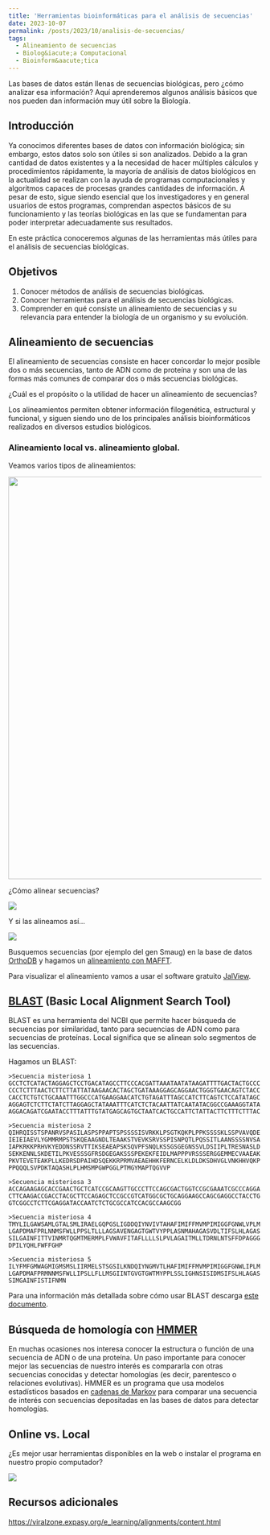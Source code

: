 ```yaml
---
title: 'Herramientas bioinformáticas para el análisis de secuencias'
date: 2023-10-07
permalink: /posts/2023/10/analisis-de-secuencias/
tags:
  - Alineamiento de secuencias
  - Biolog&iacute;a Computacional
  - Bioinform&aacute;tica
---
```


Las bases de datos están llenas de secuencias biológicas, pero ¿cómo
analizar esa información? Aquí aprenderemos algunos análisis básicos que nos
pueden dan información muy útil sobre la Biología.

## Introducción

Ya conocimos diferentes bases de datos con información biológica; sin
embargo, estos datos solo son útiles si son analizados. Debido a la gran
cantidad de datos existentes y a la necesidad de hacer múltiples cálculos y
procedimientos rápidamente, la mayoría de análisis de datos biológicos en la
actualidad se realizan con la ayuda de programas computacionales y
algoritmos capaces de procesas grandes cantidades de información. A pesar de
esto, sigue siendo esencial que los investigadores y en general usuarios de
estos programas, comprendan aspectos básicos de su funcionamiento y las
teorías biológicas en las que se fundamentan para poder interpretar
adecuadamente sus resultados.

En este práctica conoceremos algunas de las herramientas más útiles para el 
análisis de secuencias biológicas.

## Objetivos

1. Conocer métodos de análisis de secuencias biológicas.
2. Conocer herramientas para el análisis de secuencias biológicas.
3. Comprender en qué consiste un alineamiento de secuencias y su relevancia
   para entender la biología de un organismo y su evolución.

## Alineamiento de secuencias

El alineamiento de secuencias consiste en hacer concordar lo mejor posible
dos o más secuencias, tanto de ADN como de proteína y son una de las formas 
más comunes de comparar dos o más secuencias biológicas.

¿Cuál es el propósito o la utilidad de hacer un alineamiento de secuencias?

Los alineamientos permiten obtener información filogenética, estructural y
funcional, y siguen siendo uno de los principales análisis bioinformáticos 
realizados en diversos estudios biológicos.

### Alineamiento local vs. alineamiento global.

Veamos varios tipos de alineamientos:

<img src="https://2.bp.blogspot.com/-Wn08q25ELNI/VzRNSOlv1vI/AAAAAAAADrQ/vcBmnN-Sgo88WwtteTIXiNjgCW9w8U_TwCLcB/s1600/Pair%2Bwise%2Balignment%2Bvs%2Bmultiple%2Bsequence%2Balignment.jpg" width="800px">

¿Cómo alinear secuencias?

![](https://www.genome.gov/sites/default/files/genome-old/images/EdKit/bio3c_large.gif)

Y si las alineamos así...

![](https://www.genome.gov/sites/default/files/genome-old/images/EdKit/bio3d_large.gif)

Busquemos secuencias (por ejemplo del gen Smaug) en la base de datos
[OrthoDB](https://www.orthodb.org/?) y hagamos un
[alineamiento con MAFFT](https://www.ebi.ac.uk/Tools/msa/mafft/).

Para visualizar el alineamiento vamos a usar el software gratuito
[JalView](https://www.jalview.org/).

## [BLAST](https://blast.ncbi.nlm.nih.gov/Blast.cgi) (Basic Local Alignment Search Tool)

BLAST es una herramienta del NCBI que permite hacer búsqueda de secuencias
por similaridad, tanto para secuencias de ADN como para secuencias de
proteínas. Local significa que se alinean solo segmentos de las secuencias.

Hagamos un BLAST:

```
>Secuencia misteriosa 1
GCCTCTCATACTAGGAGCTCCTGACATAGCCTTCCCACGATTAAATAATATAAGATTTTGACTACTGCCC
CCCTCTTTAACTCTTCTTATTATAAGAACACTAGCTGATAAAGGAGCAGGAACTGGGTGAACAGTCTACC
CACCTCTGTCTGCAAATTTGGCCCATGAAGGAACATCTGTAGATTTAGCCATCTTCAGTCTCCATATAGC
AGGAGTCTCTTCTATCTTAGGAGCTATAAATTTCATCTCTACAATTATCAATATACGGCCGAAAGGTATA
AGGACAGATCGAATACCTTTATTTGTATGAGCAGTGCTAATCACTGCCATTCTATTACTTCTTTCTTTAC
```

```
>Secuencia misteriosa 2
QIHRQISSTSPANRVSPASILASPSPPAPTSPSSSSISVRKKLPSGTKQKPLPPKSSSSKLSSPVAVQDE
IEIEIAEVLYGMMRMPSTSKQEAAGNDLTEAAKSTVEVKSRVSSPISNPQTLPQSSITLAANSSSSNVSA
IAPKRKKPRHVKYEDDNSSRVTTIKSEAEAPSKSQVPFSNQLKSSGSGEGNSSVLDSIIPLTRESNASLD
SEKKENNLSKDETILPKVESSSGFRSDGEGAKSSSPEKEKFEIDLMAPPPVRSSSERGGEMMECVAAEAK
PKVTEVETEAKPLLKEDRSDPAIHDSQEKKRPRMVAEAEHHKFERNCELKLDLDKSDHVGLVNKHHVQKP
PPQQQLSVPDKTAQASHLPLHMSMPGWPGGLPTMGYMAPTQGVVP
```

```
>Secuencia misteriosa 3
ACCAGAAGAGCACCGAACTGCTCATCCGCAAGTTGCCCTTCCAGCGACTGGTCCGCGAAATCGCCCAGGA
CTTCAAGACCGACCTACGCTTCCAGAGCTCCGCCGTCATGGCGCTGCAGGAAGCCAGCGAGGCCTACCTG
GTCGGCCTCTTCGAGGATACCAATCTCTGCGCCATCCACGCCAAGCGG
```

```
>Secuencia misteriosa 4
TMYLILGAWSAMLGTALSMLIRAELGQPGSLIGDDQIYNVIVTAHAFIMIFFMVMPIMIGGFGNWLVPLM
LGAPDMAFPRLNNMSFWLLPPSLTLLLAGSAVENGAGTGWTVYPPLASNMAHAGASVDLTIFSLHLAGAS
SILGAINFITTVINMRTQGMTMERMPLFVWAVFITAFLLLLSLPVLAGAITMLLTDRNLNTSFFDPAGGG
DPILYQHLFWFFGHP
```

```
>Secuencia misteriosa 5
ILYFMFGMWAGMIGMSMSLIIRMELSTSGSILKNDQIYNGMVTLHAFIMIFFMVMPIMIGGFGNWLIPLM
LGAPDMAFPRMNNMSFWLLIPSLLFLLMSGIINTGVGTGWTMYPPLSSLIGHNSISIDMSIFSLHLAGAS
SIMGAINFISTIFNMN
```

Para una información más detallada sobre cómo usar BLAST descarga [este 
documento](https://blast.ncbi.nlm.nih.gov/Blast.cgi?CMD=Web&PAGE_TYPE=BlastDocs&DOC_TYPE=ProgSelectionGuide).

## Búsqueda de homología con [HMMER](http://hmmer.org/)

En muchas ocasiones nos interesa conocer la estructura o función de una
secuencia de ADN o de una proteína. Un paso importante para conocer mejor
las secuencias de nuestro interés es compararla con otras secuencias
conocidas y detectar homologías (es decir, parentesco o relaciones
evolutivas). HMMER es un programa que usa modelos estadísticos basados en
[cadenas de Markov](https://www.nature.com/articles/nbt1004-1315) para
comparar una secuencia de interés con secuencias depositadas en las bases de
datos para detectar homologías.

## Online vs. Local

¿Es mejor usar herramientas disponibles en la web o instalar el programa en
nuestro propio computador?

![](https://cdn.computerhoy.com/sites/navi.axelspringer.es/public/media/image/2014/04/39513-linux.jpg)

## Recursos adicionales

<https://viralzone.expasy.org/e_learning/alignments/content.html>
